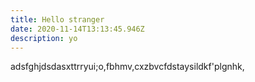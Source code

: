 ```yaml
---
title: Hello stranger
date: 2020-11-14T13:13:45.946Z
description: yo
---
```

adsfghjdsdasxttrryui;o,fbhmv,cxzbvcfdstaysildkf'plgnhk,